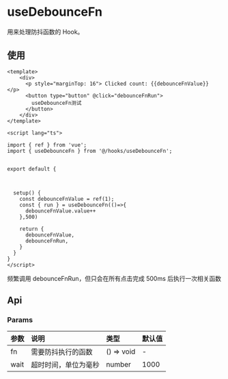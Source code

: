 # useDebounceFn

用来处理防抖函数的 Hook。

## 使用

```
<template>
    <div>
      <p style="marginTop: 16"> Clicked count: {{debounceFnValue}} </p>
      <button type="button" @click="debounceFnRun">
        useDebounceFn测试
      </button>
    </div>
</template>

<script lang="ts">

import { ref } from 'vue';
import { useDebounceFn } from '@/hooks/useDebounceFn';


export default {



  setup() {
    const debounceFnValue = ref(1);
    const { run } = useDebounceFn(()=>{
      debounceFnValue.value++
    },500)

    return {
      debounceFnValue,
      debounceFnRun,
    }
  }
}
</script>
```

频繁调用 debounceFnRun，但只会在所有点击完成 500ms 后执行一次相关函数

## Api

### Params

| 参数 | 说明                 | 类型       | 默认值 |
| :--- | :------------------- | :--------- | :----- |
| fn   | 需要防抖执行的函数   | () => void | -      |
| wait | 超时时间，单位为毫秒 | number     | 1000   |

